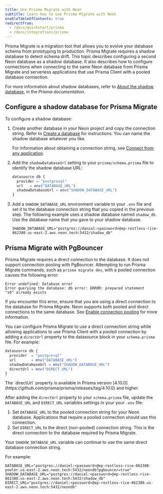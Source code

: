 ```yaml
---
title: Use Prisma Migrate with Neon
subtitle: Learn how to use Prisma Migrate with Neon 
enableTableOfContents: true
redirectFrom:
  - /docs/quickstart/prisma
  - /docs/integrations/prisma
---
```


Prisma Migrate is a migration tool that allows you to evolve your database schema from prototyping to production. Prisma Migrate requires a shadow database to detect schema drift. This topic describes configuring a second Neon database as a shadow database. It also describes how to  configure connections when connecting to the same Neon database from Prisma Migrate and serverless applications that use Prisma Client with a pooled database connection.

For more information about shadow databases, refer to [About the shadow database](https://www.prisma.io/docs/concepts/components/prisma-migrate/shadow-database), in the _Prisma documentation_.

## Configure a shadow database for Prisma Migrate

To configure a shadow database:

1. Create another database in your Neon project and copy the connection string. Refer to [Create a database](/docs/manage/databases#create-a-database) for instructions. You can name the shadow database whatever you like.

    For information about obtaining a connection string, see [Connect from any application](/docs/connect/connect-from-any-app/).

1. Add the `shadowDatabaseUrl` setting to your `prisma/schema.prisma` file to identify the shadow database URL:

   ```typescript
   datasource db {
     provider = "postgresql"
     url   = env("DATABASE_URL")
     shadowDatabaseUrl = env("SHADOW_DATABASE_URL")
   }
   ```

1. Add a `SHADOW_DATABASE_URL` environment variable to your `.env` file and set it to the database connection string that you copied in the previous step. The following example uses a shadow database named `shadow_db`. Use the database name that you gave to your shadow database.

   ```text
   SHADOW_DATABASE_URL="postgres://daniel:<password>@ep-restless-rice-862380.us-east-2.aws.neon.tech:5432/shadow_db"
   ```

## Prisma Migrate with PgBouncer

Prisma Migrate requires a direct connection to the database. It does not support connection pooling with PgBouncer. Attempting to run Prisma Migrate commands, such as `prisma migrate dev`, with a pooled connection causes the following error:

```text
Error undefined: Database error
Error querying the database: db error: ERROR: prepared statement
"s0" already exists
```

If you encounter this error, ensure that you are using a direct connection to the database for Prisma Migrate. Neon supports both pooled and direct connections to the same database. See [Enable connection pooling](/docs/connect/connection-pooling#enable-connection-pooling) for more information.

You can configure Prisma Migrate to use a direct connection string while allowing applications to use Prisma Client with a pooled connection by adding a `directUrl` property to the datasource block in your `schema.prisma` file. For example:

```typescript
datasource db {
  provider  = "postgresql"
  url       = env("DATABASE_URL")
  shadowDatabaseUrl = env("SHADOW_DATABASE_URL")
  directUrl = env("DIRECT_URL")
}
```

<Admonition type="note">
The `directUrl` property is available in Prisma version [4.10.0](https://github.com/prisma/prisma/releases/tag/4.10.0) and higher.
</Admonition>

After adding the `directUrl` property to your `schema.prisma` file, update the `DATABASE_URL` and `DIRECT_URL` variables settings in your your `.env` file:

1. Set `DATABASE_URL` to the pooled connection string for your Neon database. Applications that require a pooled connection should use this connection.
1. Set `DIRECT_URL` to the direct (non-pooled) connection string. This is the direct connection to the database required by Prisma Migrate.

Your `SHADOW_DATABASE_URL` variable can continue to use the same direct database connection string.

For example:

```text
DATABASE_URL="postgres://daniel:<password>@ep-restless-rice-862380-pooler.us-east-2.aws.neon.tech:5432/neondb?pgbouncer=true"
SHADOW_DATABASE_URL="postgres://daniel:<password>@ep-restless-rice-862380.us-east-2.aws.neon.tech:5432/shadow_db"
DIRECT_URL="postgres://daniel:<password>@ep-restless-rice-862380.us-east-2.aws.neon.tech:5432/neondb"
```
